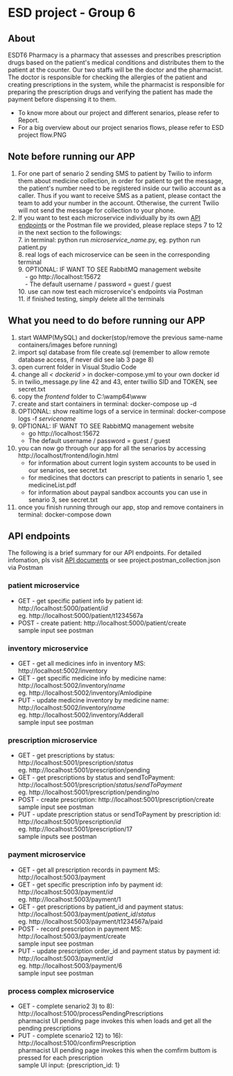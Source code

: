 # ESD project - Group 6
## About
ESDT6 Pharmacy is a pharmacy that assesses and prescribes prescription drugs based on the patient's medical conditions and distributes them to the patient at the counter. Our two staffs will be the doctor and the pharmacist. The doctor is responsible for checking the allergies of the patient and creating prescriptions in the system, while the pharmacist is responsible for preparing the prescription drugs and verifying the patient has made the payment before dispensing it to them.
- To know more about our project and different senarios, please refer to Report.
- For a big overview about our project senarios flows, please refer to ESD project flow.PNG

## Note before running our APP
1. For one part of senario 2 sending SMS to patient by Twilio to inform them about medicine collection, in order for patient to get the message, the patient's number need to be registered inside our twilio account as a caller. Thus if you want to receive SMS as a patient, please contact the team to add your number in the account. Otherwise, the current Twilio will not send the message for collection to your phone.
2. If you want to test each microservice individually by its own [API endpoints](https://drive.google.com/drive/u/1/folders/1kpU5b04oDoB0SYhtcUaB6DPn06s1nv4a) or the Postman file we provided, please replace steps 7 to 12 in the next section to the followings: <br>
    7. in terminal: python run *microservice_name*.py, eg. python run patient.py <br>
    8. real logs of each microservice can be seen in the corresponding terminal <br>
    9. OPTIONAL: IF WANT TO SEE RabbitMQ management website <br>
    &nbsp;&nbsp;&nbsp;&nbsp;- go http://localhost:15672 <br>
    &nbsp;&nbsp;&nbsp;&nbsp;- The default username / password = guest / guest <br>
    10. use can now test each microservice's endpoints via Postman <br>
    11. if finished testing, simply delete all the terminals

## What you need to do before running our APP
1. start WAMP(MySQL) and docker(stop/remove the previous same-name containers/images before running)
2. import sql database from file create.sql (remember to allow remote database access, if never did see lab 3 page 8)
3. open current folder in Visual Studio Code
4. change all *< dockerid >* in docker-compose.yml to your own docker id
5. in twilio_message.py line 42 and 43, enter twillio SID and TOKEN, see secret.txt
6. copy the *frontend* folder to C:\wamp64\www
7. create and start containers in terminal: docker-compose up -d
8. OPTIONAL: show realtime logs of a service in terminal: docker-compose logs -f *servicename*
9. OPTIONAL: IF WANT TO SEE RabbitMQ management website
   - go http://localhost:15672 
   - The default username / password = guest / guest
10. you can now go through our app for all the senarios by accessing http://localhost/frontend/login.html
    - for information about current login system accounts to be used in our senarios, see secret.txt
    - for medicines that doctors can prescript to patients in senario 1, see medicineList.pdf
    - for information about paypal sandbox accounts you can use in senario 3, see secret.txt
12. once you finish running through our app, stop and remove containers in terminal: docker-compose down

## API endpoints
The following is a brief summary for our API endpoints. For detailed infomation, pls visit [API documents](https://drive.google.com/drive/u/1/folders/1kpU5b04oDoB0SYhtcUaB6DPn06s1nv4a) or see project.postman_collection.json via Postman
### patient microservice
* GET - get specific patient info by patient id: http://localhost:5000/patient/*id* <br>
eg. http://localhost:5000/patient/t1234567a
* POST - create patient: http://localhost:5000/patient/create <br>
sample input see postman
### inventory microservice
* GET - get all medicines info in inventory MS: http://localhost:5002/inventory
* GET - get specific medicine info by medicine name: http://localhost:5002/inventory/*name* <br>
eg. http://localhost:5002/inventory/Amlodipine
* PUT - update medicine inventory by medicine name: http://localhost:5002/inventory/*name* <br>
eg. http://localhost:5002/inventory/Adderall <br>
sample input see postman
### prescription microservice
* GET - get prescriptions by status: http://localhost:5001/prescription/*status* <br>
eg. http://localhost:5001/prescription/pending
* GET - get prescriptions by status and sendToPayment: http://localhost:5001/prescription/*status*/*sendToPayment* <br>
eg. http://localhost:5001/prescription/pending/no
* POST - create prescription: http://localhost:5001/prescription/create <br>
sample input see postman
* PUT - update prescription status or sendToPayment by prescription id: http://localhost:5001/prescription/*id* <br>
eg. http://localhost:5001/prescription/17 <br>
sample inputs see postman
### payment microservice
* GET - get all prescription records in payment MS: http://localhost:5003/payment
* GET - get specific prescription info by payment id: http://localhost:5003/payment/*id* <br>
eg. http://localhost:5003/payment/1
* GET - get prescriptions by patient_id and payment status: http://localhost:5003/payment/*patient_id*/*status* <br>
eg. http://localhost:5003/payment/t1234567a/paid
* POST - record prescription in payment MS: http://localhost:5003/payment/create <br>
sample input see postman
* PUT - update prescription order_id and payment status by payment id: http://localhost:5003/payment/*id* <br>
eg. http://localhost:5003/payment/6 <br>
sample input see postman
### process complex microservice
* GET - complete senario2 3) to 8): http://localhost:5100/processPendingPrescriptions <br>
pharmacist UI pending page invokes this when loads and get all the pending prescriptions
* PUT - complete scenario2 12) to 16): http://localhost:5100/confirmPrescription <br>
pharmacist UI pending page invokes this when the comfirm buttom is pressed for each prescription <br>
sample UI input: {prescription_id: 1}



